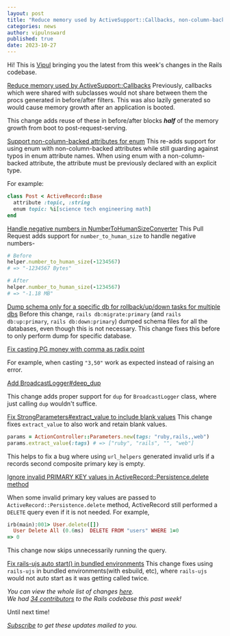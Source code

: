 ```yaml
---
layout: post
title: "Reduce memory used by ActiveSupport::Callbacks, non-column-backed attributes for enum and more!"
categories: news
author: vipulnsward
published: true
date: 2023-10-27
---
```



Hi! This is [Vipul](https://www.saeloun.com/team/vipul) bringing you the latest from this week's changes in the Rails codebase.

[Reduce memory used by ActiveSupport::Callbacks](https://github.com/rails/rails/pull/49728)
Previously, callbacks which were shared with subclasses would not share between them the procs generated in before/after filters. 
This was also lazily generated so would cause memory growth after an application is booted.

This change adds reuse of these in before/after blocks **_half_** of the memory growth from boot to post-request-serving. 

[Support non-column-backed attributes for enum](https://github.com/rails/rails/pull/49769)
This re-adds support for using enum with non-column-backed attributes while still guarding against typos in enum attribute names. 
When using enum with a non-column-backed attribute, the attribute must be previously declared with an explicit type. 

For example:

```ruby
class Post < ActiveRecord::Base 
  attribute :topic, :string 
  enum topic: %i[science tech engineering math]
end
```

[Handle negative numbers in NumberToHumanSizeConverter](https://github.com/rails/rails/pull/49791)
This Pull Request adds support for `number_to_human_size` to handle negative numbers-

```ruby
# Before
helper.number_to_human_size(-1234567)
# => "-1234567 Bytes"

# After
helper.number_to_human_size(-1234567)
# => "-1.18 MB"
```

[Dump schema only for a specific db for rollback/up/down tasks for multiple dbs](https://github.com/rails/rails/pull/49793)
Before this change, `rails db:migrate:primary` (and `rails db:up:primary`, `rails db:down:primary`) dumped schema files for all the databases, even though this is not necessary.
This change fixes this before to only perform dump for specific database.

[Fix casting PG money with comma as radix point](https://github.com/rails/rails/pull/49779)

For example, when casting `"3,50"` work as expected instead of raising an error.

[Add BroadcastLogger#deep_dup](https://github.com/rails/rails/pull/49720)

This change adds proper support for `dup` for `BroadcastLogger` class, where just calling `dup` wouldn't suffice.

[Fix StrongParameters#extract_value to include blank values](https://github.com/rails/rails/pull/49749)
This change fixes `extract_value` to also work and retain blank values.

```ruby
params = ActionController::Parameters.new(tags: "ruby,rails,,web")
params.extract_value(:tags) # => ["ruby", "rails", "", "web"]
```

This helps to fix a bug where using `url_helpers` generated invalid urls if a records second composite primary key is empty.

[Ignore invalid PRIMARY KEY values in ActiveRecord::Persistence.delete method](https://github.com/rails/rails/pull/49738)

When some invalid primary key values are passed to `ActiveRecord::Persistence.delete` method, ActiveRecord still performed a `DELETE` query even if it is not needed. For example,

```ruby
irb(main):001> User.delete([])
  User Delete All (0.6ms)  DELETE FROM "users" WHERE 1=0
=> 0
```

This change now skips unnecessarily running the query.

[Fix rails-ujs auto start() in bundled environments](https://github.com/rails/rails/pull/49668)
This change fixes using `rails-ujs` in bundled environments(with esbuild, etc), where `rails-ujs` would not auto start as it was getting called twice.

_You can view the whole list of changes [here](https://github.com/rails/rails/compare/@%7B2023-10-13%7D...main@%7B2023-10-20%7D)._  
_We had [34 contributors](https://contributors.rubyonrails.org/contributors/in-time-window/20231020-20231027) to the Rails codebase this past week!_

Until next time!

_[Subscribe](https://world.hey.com/this.week.in.rails) to get these updates mailed to you._
